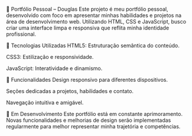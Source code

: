 💼 Portfólio Pessoal – Douglas
Este projeto é meu portfólio pessoal, desenvolvido com foco em apresentar minhas habilidades e projetos na área de desenvolvimento web. Utilizando HTML, CSS e JavaScript, busco criar uma interface limpa e responsiva que reflita minha identidade profissional.

🚀 Tecnologias Utilizadas
HTML5: Estruturação semântica do conteúdo.

CSS3: Estilização e responsividade.

JavaScript: Interatividade e dinamismo.

📌 Funcionalidades
Design responsivo para diferentes dispositivos.

Seções dedicadas a projetos, habilidades e contato.

Navegação intuitiva e amigável.

🔧 Em Desenvolvimento
Este portfólio está em constante aprimoramento. Novas funcionalidades e melhorias de design serão implementadas regularmente para melhor representar minha trajetória e competências.

